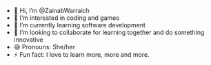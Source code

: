 - 👋 Hi, I’m @ZainabWarraich
- 👀 I’m interested in coding and games 
- 🌱 I’m currently learning software development 
- 💞️ I’m looking to collaborate for learning together and do something innovative 
- 😄 Pronouns: She/her 
- ⚡ Fun fact: I love to learn more, more and more.

<!---
ZainabWarraich/ZainabWarraich is a ✨ special ✨ repository because its `README.md` (this file) appears on your GitHub profile.
You can click the Preview link to take a look at your changes.
--->
